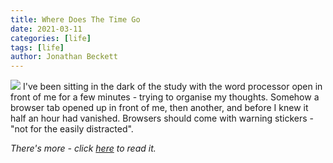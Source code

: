 ```yaml
---
title: Where Does The Time Go
date: 2021-03-11
categories: [life]
tags: [life]
author: Jonathan Beckett
---
```


![](https://cdn.substack.com/image/fetch/h_600,c_limit,f_auto,q_auto:good,fl_progressive:steep/https%3A%2F%2Fbucketeer-e05bbc84-baa3-437e-9518-adb32be77984.s3.amazonaws.com%2Fpublic%2Fimages%2Fafa1a92f-5faf-4025-bd24-bb6605983052_1280x965.jpeg) I've been sitting in the dark of the study with the word processor open in front of me for a few minutes - trying to organise my thoughts. Somehow a browser tab opened up in front of me, then another, and before I knew it half an hour had vanished. Browsers should come with warning stickers - "not for the easily distracted".

*There's more - click [here](https://jonathanwrotethis.substack.com/p/where-does-the-time-go) to read it.*